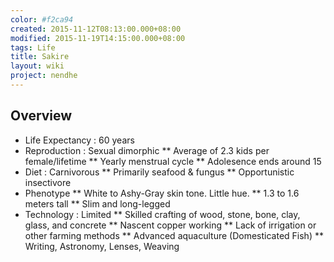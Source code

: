 ```yaml
---
color: #f2ca94
created: 2015-11-12T08:13:00.000+08:00
modified: 2015-11-19T14:15:00.000+08:00
tags: Life
title: Sakire
layout: wiki
project: nendhe
---
```


## Overview

* Life Expectancy : 60 years
* Reproduction : Sexual dimorphic
** Average of 2.3 kids per female/lifetime
** Yearly menstrual cycle
** Adolesence ends around 15
* Diet : Carnivorous
** Primarily seafood & fungus
** Opportunistic insectivore
* Phenotype
** White to Ashy-Gray skin tone. Little hue.
** 1.3 to 1.6 meters tall
** Slim and long-legged
* Technology : Limited
** Skilled crafting of wood, stone, bone, clay, glass, and concrete
** Nascent copper working
** Lack of irrigation or other farming methods
** Advanced aquaculture (Domesticated Fish)
** Writing, Astronomy, Lenses, Weaving
